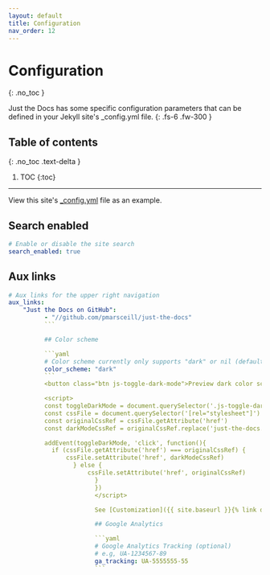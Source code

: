 ```yaml
---
layout: default
title: Configuration
nav_order: 12
---
```


# Configuration
{: .no_toc }


Just the Docs has some specific configuration parameters that can be defined in your Jekyll site's _config.yml file.
{: .fs-6 .fw-300 }

## Table of contents
{: .no_toc .text-delta }

1. TOC
{:toc}

---


View this site's [_config.yml](https://github.com/pmarsceill/just-the-docs/tree/master/_config.yml) file as an example.

## Search enabled

```yaml
# Enable or disable the site search
search_enabled: true
```

## Aux links

```yaml
# Aux links for the upper right navigation
aux_links:
    "Just the Docs on GitHub":
          - "//github.com/pmarsceill/just-the-docs"
          ```

          ## Color scheme

          ```yaml
          # Color scheme currently only supports "dark" or nil (default)
          color_scheme: "dark"
          ```
          <button class="btn js-toggle-dark-mode">Preview dark color scheme</button>

          <script>
          const toggleDarkMode = document.querySelector('.js-toggle-dark-mode')
          const cssFile = document.querySelector('[rel="stylesheet"]')
          const originalCssRef = cssFile.getAttribute('href')
          const darkModeCssRef = originalCssRef.replace('just-the-docs.css', 'dark-mode-preview.css')

          addEvent(toggleDarkMode, 'click', function(){
            if (cssFile.getAttribute('href') === originalCssRef) {
                cssFile.setAttribute('href', darkModeCssRef)
                  } else {
                      cssFile.setAttribute('href', originalCssRef)
                        }
                        })
                        </script>

                        See [Customization]({{ site.baseurl }}{% link docs/customization.md %}) for more information.

                        ## Google Analytics

                        ```yaml
                        # Google Analytics Tracking (optional)
                        # e.g, UA-1234567-89
                        ga_tracking: UA-5555555-55
                        ```
